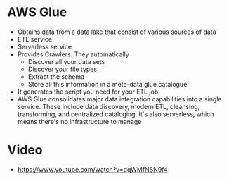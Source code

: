 
# AWS Glue
- Obtains data from a data lake that consist of various sources of data
- ETL service
- Serverless service
- Provides Crawlers: They automatically
    - Discover all your data sets
    - Discover your file types
    - Extract the schema
    - Store all this information in a meta-data glue catalogue
- It generates the script you need for your ETL job
- AWS Glue consolidates major data integration capabilities into a single service. These include data discovery, modern 
  ETL, cleansing, transforming, and centralized cataloging. It's also serverless, which means there's no infrastructure 
  to manage
# Video
- https://www.youtube.com/watch?v=qgWMfNSN9f4